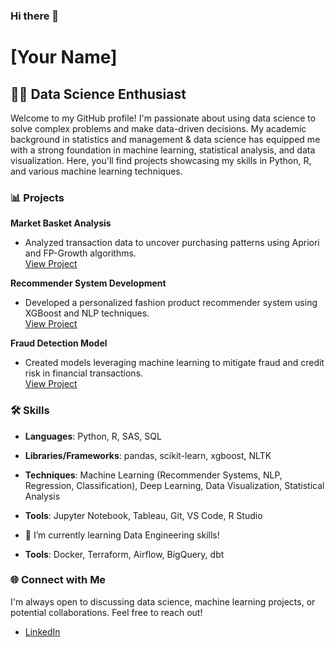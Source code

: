 ### Hi there 👋

<!--
**bhuebner3/bhuebner3** is a ✨ _special_ ✨ repository because its `README.md` (this file) appears on your GitHub profile.

Here are some ideas to get you started:

- 🔭 I’m currently working on ...
- 🌱 I’m currently learning ...
- 👯 I’m looking to collaborate on ...
- 🤔 I’m looking for help with ...
- 💬 Ask me about ...
- 📫 How to reach me: ...
- 😄 Pronouns: ...
- ⚡ Fun fact: ...
-->


# [Your Name]

## 👨‍💻 Data Science Enthusiast

Welcome to my GitHub profile! I'm passionate about using data science to solve complex problems and make data-driven decisions. My academic background in statistics and management & data science has equipped me with a strong foundation in machine learning, statistical analysis, and data visualization. Here, you'll find projects showcasing my skills in Python, R, and various machine learning techniques.

### 📊 Projects

**Market Basket Analysis**  
- Analyzed transaction data to uncover purchasing patterns using Apriori and FP-Growth algorithms.  
[View Project](#)

**Recommender System Development**  
- Developed a personalized fashion product recommender system using XGBoost and NLP techniques.  
[View Project](#)

**Fraud Detection Model**  
- Created models leveraging machine learning to mitigate fraud and credit risk in financial transactions.  
[View Project](#)

### 🛠 Skills

- **Languages**: Python, R, SAS, SQL
- **Libraries/Frameworks**: pandas, scikit-learn, xgboost, NLTK
- **Techniques**: Machine Learning (Recommender Systems, NLP, Regression, Classification), Deep Learning, Data Visualization, Statistical Analysis
- **Tools**: Jupyter Notebook, Tableau, Git, VS Code, R Studio

- 🌱 I’m currently learning Data Engineering skills!
- **Tools**: Docker, Terraform, Airflow, BigQuery, dbt

### 🌐 Connect with Me

I'm always open to discussing data science, machine learning projects, or potential collaborations. Feel free to reach out!

- [LinkedIn](https://www.linkedin.com/in/blake-huebner/)


